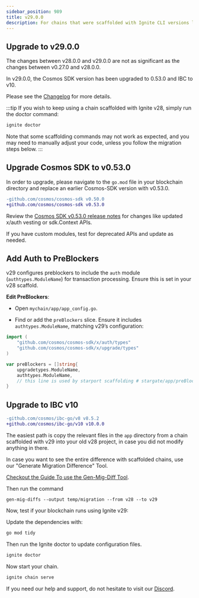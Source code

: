 ```yaml
---
sidebar_position: 989
title: v29.0.0
description: For chains that were scaffolded with Ignite CLI versions lower than v29.0.0 changes are required to use Ignite CLI v29.0.0
---
```


## Upgrade to v29.0.0

The changes between v28.0.0 and v29.0.0 are not as significant as the changes between v0.27.0 and v28.0.0.

In v29.0.0, the Cosmos SDK version has been upgraded to 0.53.0 and IBC to v10.

Please see the [Changelog](https://github.com/ignite/cli/commit/1b7f19f08d0fa91e3ae71b4b37b8bb4171a9e320#diff-b027e7b11ff55b21dd50b32abcbdd35d95be87a889f0f6562417fbf0995d402a) for more details.

:::tip
If you wish to keep using a chain scaffolded with Ignite v28, simply run the doctor command:

```bash
ignite doctor
```

Note that some scaffolding commands may not work as expected, and you may need to manually adjust your code, unless you follow the migration steps below.
:::

## Upgrade Cosmos SDK to v0.53.0

In order to upgrade, please navigate to the `go.mod` file in your blockchain directory and replace an earlier Cosmos-SDK version with v0.53.0.

```diff
-github.com/cosmos/cosmos-sdk v0.50.0
+github.com/cosmos/cosmos-sdk v0.53.0
```

Review the [Cosmos SDK v0.53.0 release notes](https://github.com/cosmos/cosmos-sdk/releases/tag/v0.53.0) for changes like updated x/auth vesting or sdk.Context APIs.

If you have custom modules, test for deprecated APIs and update as needed.

## Add Auth to PreBlockers

v29 configures preblockers to include the `auth` module (`authtypes.ModuleName`) for transaction processing. Ensure this is set in your v28 scaffold.

**Edit PreBlockers**:

- Open `mychain/app/app_config.go`.

- Find or add the `preBlockers` slice. Ensure it includes `authtypes.ModuleName`, matching v29’s configuration:

```go
import (
	"github.com/cosmos/cosmos-sdk/x/auth/types"
	"github.com/cosmos/cosmos-sdk/x/upgrade/types"
)

var preBlockers = []string{
	upgradetypes.ModuleName,
	authtypes.ModuleName,
	// this line is used by starport scaffolding # stargate/app/preBlockers
}
```

## Upgrade to IBC v10

```diff
-github.com/cosmos/ibc-go/v8 v8.5.2
+github.com/cosmos/ibc-go/v10 v10.0.0
```

The easiest path is copy the relevant files in the `app` directory from a chain scaffolded with v29 into your old v28 project, in case you did not modify anything in there.

In case you want to see the entire difference with scaffolded chains, use our "Generate Migration Difference" Tool.

[Checkout the Guide To use the Gen-Mig-Diff Tool](https://tutorials.ignite.com/guide-to-use-gen-mig-diffs-for/).

Then run the command

`gen-mig-diffs --output temp/migration --from v28 --to v29`

Now, test if your blockchain runs using Ignite v29:

Update the dependencies with:

```bash
go mod tidy
```

Then run the Ignite doctor to update configuration files.

```bash
ignite doctor
```

Now start your chain.

```bash
ignite chain serve
```

If you need our help and support, do not hesitate to visit our [Discord](https://discord.com/invite/ignite).

